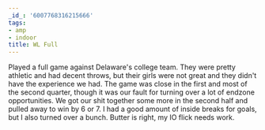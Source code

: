 ```yaml
---
_id_: '6007768316215666'
tags:
- amp
- indoor
title: WL Full
---
```


Played a full game against Delaware's college team. They were pretty athletic and had decent throws, but their girls were not great and they didn't have the experience we had. The game was close in the first and most of the second quarter, though it was our fault for turning over a lot of endzone opportunities. We got our shit together some more in the second half and pulled away to win by 6 or 7. I had a good amount of inside breaks for goals, but I also turned over a bunch. Butter is right, my IO flick needs work.
